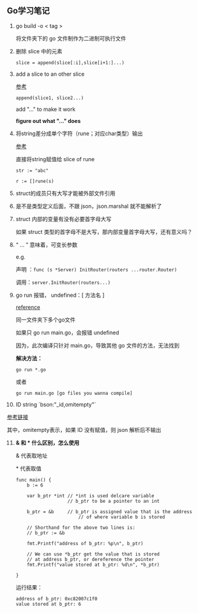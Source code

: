 ## Go学习笔记

1. go build -o < tag >

   将文件夹下的 go 文件制作为二进制可执行文件

2. 删除 slice 中的元素

   `slice = append(slice[:i],slice[i+1:]...)`

3. add a slice to an other slice

   [参考](https://stackoverflow.com/questions/16248241/concatenate-two-slices-in-go)

   `append(slice1, slice2...)`

   add "..." to make it work

   **figure out what "..." does**

4. 将string差分成单个字符（rune；对应char类型）输出

   [参考](https://stackoverflow.com/questions/18556693/slice-string-into-letters)

   直接将string赋值给 slice of rune

   `str := "abc"`

   `r := []rune(s)`

5. struct的成员只有大写才能被外部文件引用

   

6. 是不是类型定义后面，不跟 json，json.marshal 就不能解析了

   

7. struct 内部的变量有没有必要首字母大写

   如果 struct 类型的首字母不是大写，那内部变量首字母大写，还有意义吗？

   

8. “ ... ” 意味着，可变长参数

   e.g. 

   声明 ：`func (s *Server) InitRouter(routers ...router.Router)`

   调用：`server.InitRouter(routers...)`

9. go run 报错， undefined：[ 方法名 ]

   [reference](<https://blog.csdn.net/pingD/article/details/79143235>)

   同一文件夹下多个go文件

   如果只 go run main.go，会报错 undefined

   因为，此次编译只针对 main.go，导致其他 go 文件的方法，无法找到

   **解决方法：**

   `go run *.go`

   或者

   `go run main.go [go files you wanna compile]`

10. ID  string   \`bson:"_id,omitempty"`

   [参考链接](<https://zhidao.baidu.com/question/459318125920057725.html>)

   其中，omitempty表示，如果 ID 没有赋值，则 json 解析后不输出

   

11. **& 和 * 什么区别，怎么使用**

    & 代表取地址

    \* 代表取值

    ```golang
    func main() {
        b := 6 
    
        var b_ptr *int // *int is used delcare variable
                       // b_ptr to be a pointer to an int
    
        b_ptr = &b     // b_ptr is assigned value that is the address
                           // of where variable b is stored
    
        // Shorthand for the above two lines is:
        // b_ptr := &b
    
        fmt.Printf("address of b_ptr: %p\n", b_ptr)
    
        // We can use *b_ptr get the value that is stored
        // at address b_ptr, or dereference the pointer 
        fmt.Printf("value stored at b_ptr: %d\n", *b_ptr)
    
    }
    ```

    运行结果：

    ```
    address of b_ptr: 0xc82007c1f0
    value stored at b_ptr: 6
    ```